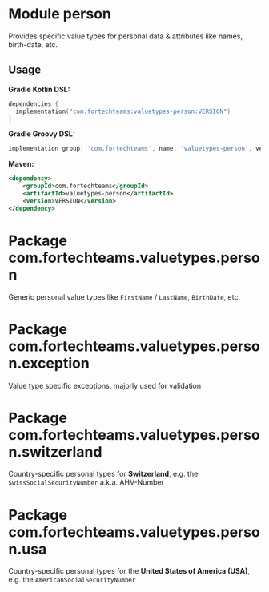 # Module person

Provides specific value types for personal data & attributes like names, birth-date, etc.

## Usage

**Gradle Kotlin DSL:**

```kotlin
dependencies {
  implementation("com.fortechteams:valuetypes-person:VERSION")
}
```

**Gradle Groovy DSL:**

```groovy
implementation group: 'com.fortechteams', name: 'valuetypes-person', version: 'VERSION'
```

**Maven:**

```xml
<dependency>
    <groupId>com.fortechteams</groupId>
    <artifactId>valuetypes-person</artifactId>
    <version>VERSION</version>
</dependency>
```

# Package com.fortechteams.valuetypes.person

Generic personal value types like `FirstName` / `LastName`, `BirthDate`, etc.

# Package com.fortechteams.valuetypes.person.exception

Value type specific exceptions, majorly used for validation

# Package com.fortechteams.valuetypes.person.switzerland

Country-specific personal types for **Switzerland**, e.g. the `SwissSocialSecurityNumber` a.k.a. AHV-Number

# Package com.fortechteams.valuetypes.person.usa

Country-specific personal types for the **United States of America (USA)**, e.g. the `AmericanSocialSecurityNumber`
